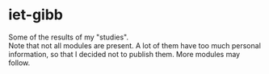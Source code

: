 # iet-gibb
Some of the results of my "studies".  
Note that not all modules are present. A lot of them have too much personal information, so that I decided not to publish them.
More modules may follow.
